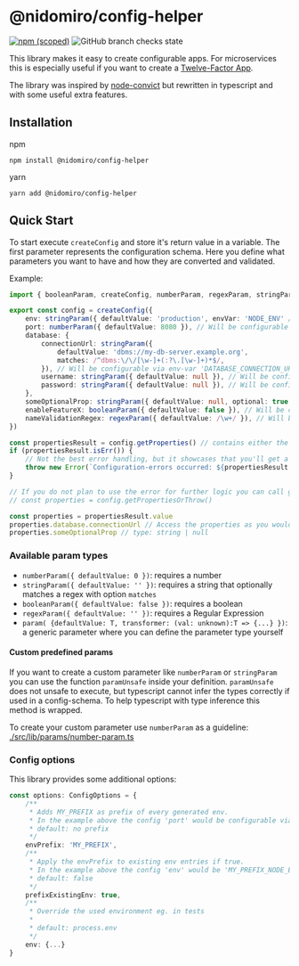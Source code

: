 # @nidomiro/config-helper

[![npm (scoped)](https://img.shields.io/npm/v/@nidomiro/config-helper)](https://www.npmjs.com/package/@nidomiro/config-helper) ![GitHub branch checks state](https://img.shields.io/github/checks-status/nidomiro/ts-tools/main?label=build)

This library makes it easy to create configurable apps. For microservices this is especially useful if you want to create a [Twelve-Factor App](https://12factor.net).

The library was inspired by [node-convict](https://github.com/mozilla/node-convict) but rewritten in typescript and with some useful extra features.

## Installation

npm

```shell
npm install @nidomiro/config-helper
```

yarn

```shell
yarn add @nidomiro/config-helper
```

## Quick Start

To start execute `createConfig` and store it's return value in a variable.
The first parameter represents the configuration schema.
Here you define what parameters you want to have and how they are converted and validated.

Example:

```typescript
import { booleanParam, createConfig, numberParam, regexParam, stringParam } from '@nidomiro/config-helper'

export const config = createConfig({
	env: stringParam({ defaultValue: 'production', envVar: 'NODE_ENV' /* This won't be overwritten by default */ }),
	port: numberParam({ defaultValue: 8080 }), // Will be configurable via env-var 'PORT'
	database: {
		connectionUrl: stringParam({
			defaultValue: 'dbms://my-db-server.example.org',
			matches: /^dbms:\/\/[\w-]+(:?\.[\w-]+)*$/,
		}), // Will be configurable via env-var 'DATABASE_CONNECTION_URL' and checked if it matches the given regex
		username: stringParam({ defaultValue: null }), // Will be configurable via env-var 'DATABASE_USERNAME' and will return an error if it wasn't set
		password: stringParam({ defaultValue: null }), // Will be configurable via env-var 'DATABASE_PASSWORD' and will return an error if it wasn't set
	},
	someOptionalProp: stringParam({ defaultValue: null, optional: true }), // Will be configurable via env-var 'SOME_OPTIONAL_PROP' and can be null
	enableFeatureX: booleanParam({ defaultValue: false }), // Will be configurable via env-var 'ENABLE_FEATURE_X'
	nameValidationRegex: regexParam({ defaultValue: /\w+/ }), // Will be configurable via env-var 'NAME_VALIDATION_REGEX' and checked if it is a valid regex
})

const propertiesResult = config.getProperties() // contains either the properties or a list of errors (uses neverthrow's Result)
if (propertiesResult.isErr()) {
	// Not the best error handling, but it showcases that you'll get a list with all errors
	throw new Error(`Configuration-errors occurred: ${propertiesResult.error.map(schemaErrorToString).toString()}`)
}

// If you do not plan to use the error for further logic you can call getPropertiesOrThrow() instead
// const properties = config.getPropertiesOrThrow()

const properties = propertiesResult.value
properties.database.connectionUrl // Access the properties as you would expect; type: string
properties.someOptionalProp // type: string | null
```

### Available param types

-   `numberParam({ defaultValue: 0 })`: requires a number
-   `stringParam({ defaultValue: '' })`: requires a string that optionally matches a regex with option `matches`
-   `booleanParam({ defaultValue: false })`: requires a boolean
-   `regexParam({ defaultValue: '' })`: requires a Regular Expression
-   `param( {defaultValue: T, transformer: (val: unknown):T => {...} })`: a generic parameter where you can define the parameter type yourself

#### Custom predefined params

If you want to create a custom parameter like `numberParam` or `stringParam` you can use the function `paramUnsafe` inside your definition.
`paramUnsafe` does not unsafe to execute, but typescript cannot infer the types correctly if used in a config-schema.
To help typescript with type inference this method is wrapped.

To create your custom parameter use `numberParam` as a guideline: [./src/lib/params/number-param.ts]()

### Config options

This library provides some additional options:

```typescript
const options: ConfigOptions = {
	/**
	 * Adds MY_PREFIX as prefix of every generated env.
	 * In the example above the config 'port' would be configurable via 'MY_PREFIX_PORT'.
	 * default: no prefix
	 */
	envPrefix: 'MY_PREFIX',
	/**
	 * Apply the envPrefix to existing env entries if true.
	 * In the example above the config 'env' would be 'MY_PREFIX_NODE_ENV'
	 * default: false
	 */
	prefixExistingEnv: true,
	/**
	 * Override the used environment eg. in tests
	 *
	 * default: process.env
	 */
	env: {...}
}
```

